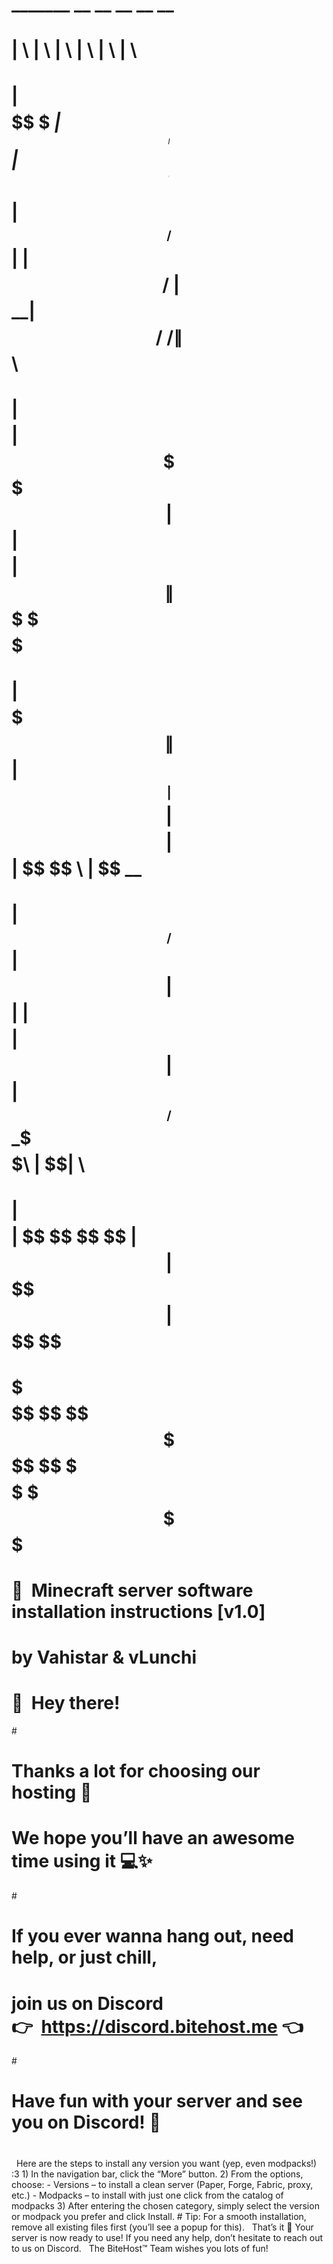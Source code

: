 #     _______   __    __                __    __                        __     
#    |       \ |  \  |  \              |  \  |  \                      |  \    
#    | $$$$$$$\ \$$ _| $$_     ______  | $$  | $$  ______    _______  _| $$_   
#    | $$__/ $$|  \|   $$ \   /      \ | $$__| $$ /      \  /       \|   $$ \  
#    | $$    $$| $$ \$$$$$$  |  $$$$$$\| $$    $$|  $$$$$$\|  $$$$$$$ \$$$$$$  
#    | $$$$$$$\| $$  | $$ __ | $$    $$| $$$$$$$$| $$  | $$ \$$    \   | $$ __ 
#    | $$__/ $$| $$  | $$|  \| $$$$$$$$| $$  | $$| $$__/ $$ _\$$$$$$\  | $$|  \
#    | $$    $$| $$   \$$  $$ \$$     \| $$  | $$ \$$    $$|       $$   \$$  $$
#     \$$$$$$$  \$$    \$$$$   \$$$$$$$ \$$   \$$  \$$$$$$  \$$$$$$$     \$$$$ 
#                                                                              
#     🚀  Minecraft server software installation instructions [v1.0]                                                                          
#     by Vahistar & vLunchi     
#                      
#
#
#     🎉  Hey there!                        
# 
#     Thanks a lot for choosing our hosting 🚀  
#     We hope you’ll have an awesome time using it 💻✨  
# 
#     If you ever wanna hang out, need help, or just chill,  
#     join us on Discord 👉  https://discord.bitehost.me 👈
# 
#     Have fun with your server and see you on Discord! 👋
#
 
      Here are the steps to install any version you want (yep, even modpacks!) :3
      1) In the navigation bar, click the “More” button.
      2) From the options, choose:
            - Versions – to install a clean server (Paper, Forge, Fabric, proxy, etc.)
            - Modpacks – to install with just one click from the catalog of modpacks
      3) After entering the chosen category, simply select the version or modpack you prefer and click Install.
          # Tip: For a smooth installation, remove all existing files first (you’ll see a popup for this).
 
      That’s it 🎉
      Your server is now ready to use! If you need any help, don’t hesitate to reach out to us on Discord.
 
      The BiteHost™ Team wishes you lots of fun!

